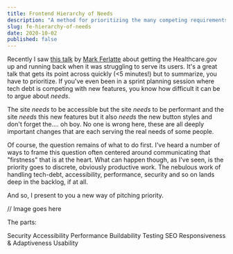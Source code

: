 ```yaml
---
title: Frontend Hierarchy of Needs
description: "A method for prioritizing the many competing requirements of web construction."
slug: fe-hierarchy-of-needs
date: 2020-10-02
published: false
---
```


Recently I saw [this talk](https://www.youtube.com/watch?v=Jhe-BXdQHl8) by [Mark Ferlatte](https://twitter.com/ferlatte) about getting the Healthcare.gov up and running back when it was struggling to serve its users. It's a great talk that gets its point across quickly (<5 minutes!) but to summarize, you have to prioritize. If you've even been in a sprint planning session where tech debt is competing with new features, you know how difficult it can be to argue about _needs_.

The site _needs_ to be accessible but the site _needs_ to be performant and the site _needs_ this new features but it also _needs_ the new button styles and don't forget the.... oh boy. No one is wrong here, these are all deeply important changes that are each serving the real needs of some people.

Of course, the question remains of what to do first. I've heard a number of ways to frame this question often centered around communicating that "firstness" that is at the heart. What can happen though, as I've seen, is the priority goes to discrete, obviously productive work. The nebulous work of handling tech-debt, accessibility, performance, security and so on lands deep in the backlog, if at all.

And so, I present to you a new way of pitching priority.

// Image goes here

The parts:

Security
Accessibility
Performance
Buildability
Testing
SEO
Responsiveness & Adaptiveness
Usability
